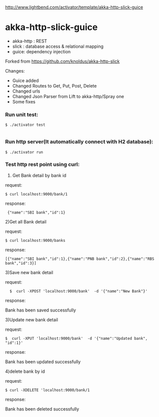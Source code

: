 http://www.lightbend.com/activator/template/akka-http-slick-guice

# akka-http-slick-guice

- akka-http : REST
- slick : database access & relational mapping
- guice: dependency injection

Forked from https://github.com/knoldus/akka-http-slick

Changes:
- Guice added
- Changed Routes to Get, Put, Post, Delete
- Changed urls
- Changed Json Parser from Lift to akka-http/Spray one
- Some fixes



### Run unit test:
```
$ ./activator test
 
 ```

### Run http server(It automatically connect with H2 database):
```
$ ./activator run

```

### Test http rest point using curl:

1) Get Bank detail by bank id

 request:
 ```
$ curl localhost:9000/bank/1
 
 ```
response:
```
 {"name":"SBI bank","id":1}
 ```

2)Get all Bank detail


 request:
```
$ curl localhost:9000/banks
```
response:
```
[{"name":"SBI bank","id":1},{"name":"PNB bank","id":2},{"name":"RBS bank","id":3}]
```

3)Save new bank detail

 request:
 ```
   $  curl -XPOST 'localhost:9000/bank'  -d '{"name":"New Bank"}'
   ```
   
 response:
 
 Bank has  been saved successfully

3)Update new bank detail

  request:
  ```
  $  curl -XPUT 'localhost:9000/bank'  -d '{"name":"Updated bank", "id":1}'
  
  ```
  
  response:
  
   Bank has  been updated successfully

4)delete bank by id

  request:
    
  ```
  $ curl -XDELETE 'localhost:9000/bank/1
  
  ```
  response:
  
  Bank has been deleted successfully
